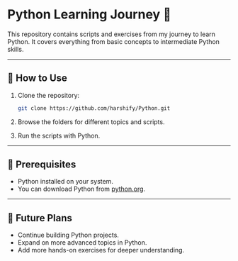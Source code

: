 # Python Learning Journey 🚀

This repository contains scripts and exercises from my journey to learn Python. It covers everything from basic concepts to intermediate Python skills.

---

## 📖 How to Use
1. Clone the repository:
   
   ```bash
   git clone https://github.com/harshify/Python.git
   ```
   
3. Browse the folders for different topics and scripts.
   
5. Run the scripts with Python.

---

## 🔧 Prerequisites

- Python installed on your system.
-  
  You can download Python from [python.org](https://www.python.org/downloads/).
  
---

## 🌟 Future Plans

- Continue building Python projects.
- Expand on more advanced topics in Python.
- Add more hands-on exercises for deeper understanding.
